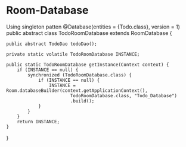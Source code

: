 # Room-Database
Using singleton patten
@Database(entities = {Todo.class}, version = 1)
public abstract class TodoRoomDatabase extends RoomDatabase {

    public abstract TodoDao todoDao();

    private static volatile TodoRoomDatabase INSTANCE;

    public static TodoRoomDatabase getInstance(Context context) {
        if (INSTANCE == null) {
            synchronized (TodoRoomDatabase.class) {
                if (INSTANCE == null) {
                    INSTANCE = Room.databaseBuilder(context.getApplicationContext(),
                            TodoRoomDatabase.class, "Todo_Database")
                            .build();
                }
            }
        }
        return INSTANCE;
    }
}
